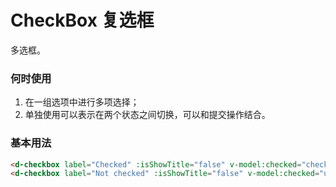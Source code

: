 # CheckBox 复选框

多选框。

### 何时使用

1. 在一组选项中进行多项选择；
2. 单独使用可以表示在两个状态之间切换，可以和提交操作结合。

### 基本用法

<d-checkbox label="Checked" :isShowTitle="false" v-model:checked="checked"> </d-checkbox>
<d-checkbox label="Not checked" :isShowTitle="false" v-model:checked="unchecked"> </d-checkbox>

```html
<d-checkbox label="Checked" :isShowTitle="false" v-model:checked="checked"> </d-checkbox>
<d-checkbox label="Not checked" :isShowTitle="false" v-model:checked="unchecked"> </d-checkbox>
```

<script lang="ts">
import { defineComponent, ref } from 'vue'

export default defineComponent({
  setup() {
    const checked = ref(true)
    const unchecked = ref(false)

    return {
      checked,
      unchecked,
    }
  }
})
</script>